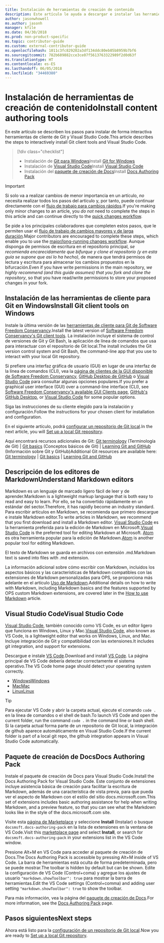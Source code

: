 ```yaml
---
title: Instalación de herramientas de creación de contenido
description: Este artículo le ayuda a descargar e instalar las herramientas de cliente que necesitará para Git y la edición de archivos de Markdown.
author: jasonwhowell
ms.author: jasonh
manager: kfile
ms.date: 04/30/2018
ms.prod: non-product-specific
ms.topic: contributor-guide
ms.custom: external-contributor-guide
ms.openlocfilehash: 1011c3fc829202a3df134ddc80eb05b8959b7bf6
ms.sourcegitcommit: 782b689882cce3ce07f5613763322989f2d0d63f
ms.translationtype: HT
ms.contentlocale: es-ES
ms.lasthandoff: 06/05/2018
ms.locfileid: "34469380"
---
```

# <a name="install-content-authoring-tools"></a><span data-ttu-id="2aac6-103">Instalación de herramientas de creación de contenido</span><span class="sxs-lookup"><span data-stu-id="2aac6-103">Install content authoring tools</span></span>

<span data-ttu-id="2aac6-104">En este artículo se describen los pasos para instalar de forma interactiva herramientas de cliente de Git y Visual Studio Code.</span><span class="sxs-lookup"><span data-stu-id="2aac6-104">This article describes the steps to interactively install Git client tools and Visual Studio Code.</span></span>
> [!div class="checklist"]
> * <span data-ttu-id="2aac6-105">Instalación de [Git para Windows](https://git-scm.com/download/win)</span><span class="sxs-lookup"><span data-stu-id="2aac6-105">Install [Git for Windows](https://git-scm.com/download/win)</span></span>
> * <span data-ttu-id="2aac6-106">Instalación de [Visual Studio Code](https://code.visualstudio.com/)</span><span class="sxs-lookup"><span data-stu-id="2aac6-106">Install [Visual Studio Code](https://code.visualstudio.com/)</span></span>
> * <span data-ttu-id="2aac6-107">Instalación del [paquete de creación de Docs](https://marketplace.visualstudio.com/items?itemName=docsmsft.docs-authoring-pack)</span><span class="sxs-lookup"><span data-stu-id="2aac6-107">Install [Docs Authoring Pack](https://marketplace.visualstudio.com/items?itemName=docsmsft.docs-authoring-pack)</span></span>

>[!IMPORTANT]
> <span data-ttu-id="2aac6-108">Si solo va a realizar cambios de menor importancia en un artículo, *no* necesita realizar todos los pasos del artículo y, por tanto, puede continuar directamente con el [flujo de trabajo para cambios rápidos](index.md#quick-edits-to-existing-documents).</span><span class="sxs-lookup"><span data-stu-id="2aac6-108">If you're making only minor changes to an article, you *do not* need to complete the steps in this article and can continue directly to the [quick changes workflow](index.md#quick-edits-to-existing-documents).</span></span>
>
> <span data-ttu-id="2aac6-109">Se pide a los principales colaboradores que completen estos pasos, que le permiten usar el [flujo de trabajo de cambios mayores y de larga duración](how-to-write-workflows-major.md).</span><span class="sxs-lookup"><span data-stu-id="2aac6-109">Major contributors are encouraged to complete these steps, which enable you to use the [major/long-running changes workflow](how-to-write-workflows-major.md).</span></span> <span data-ttu-id="2aac6-110">Aunque disponga de permisos de escritura en el repositorio principal, *se recomienda encarecidamente que bifurque y clone el repositorio (y en esta guía se supone que así lo ha hecho)*, de manera que tendrá permisos de lectura y escritura para almacenar los cambios propuestos en la bifurcación.</span><span class="sxs-lookup"><span data-stu-id="2aac6-110">Even if you have write permissions in the main repository, *we highly recommend (and this guide assumes) that you fork and clone the repository*, so that you have read/write permissions to store your proposed changes in your fork.</span></span>

## <a name="install-git-client-tools-on-windows"></a><span data-ttu-id="2aac6-111">Instalación de las herramientas de cliente para Git en Windows</span><span class="sxs-lookup"><span data-stu-id="2aac6-111">Install Git client tools on Windows</span></span>

 <span data-ttu-id="2aac6-112">Instale la última versión de las [herramientas de cliente para Git de Software Freedom Conservancy](https://git-scm.com/download/).</span><span class="sxs-lookup"><span data-stu-id="2aac6-112">Install the latest version of [Software Freedom Conservancy's Git client tools](https://git-scm.com/download/).</span></span> <span data-ttu-id="2aac6-113">La instalación incluye el sistema de control de versiones de Git y Git Bash, la aplicación de línea de comandos que usa para interactuar con el repositorio de Git local.</span><span class="sxs-lookup"><span data-stu-id="2aac6-113">The install includes the Git version control system and Git Bash, the command-line app that you use to interact with your local Git repository.</span></span>

<span data-ttu-id="2aac6-114">Si prefiere una interfaz gráfica de usuario (GUI) en lugar de una interfaz de la línea de comandos (CLI), vea la [página de clientes de la GUI disponible de Software Freedom Conservancy](https://git-scm.com/downloads/guis), [GitHub Desktop de GitHub](https://desktop.github.com/) o [Visual Studio Code](https://www.visualstudio.com/products/code-vs.aspx) para consultar algunas opciones populares.</span><span class="sxs-lookup"><span data-stu-id="2aac6-114">If you prefer a graphical user interface (GUI) over a command-line interface (CLI), see [Software Freedom Conservancy's available GUI Clients page](https://git-scm.com/downloads/guis), [GitHub's GitHub Desktop](https://desktop.github.com/), or [Visual Studio Code](https://www.visualstudio.com/products/code-vs.aspx) for some popular options.</span></span>

<span data-ttu-id="2aac6-115">Siga las instrucciones de su cliente elegido para la instalación y configuración.</span><span class="sxs-lookup"><span data-stu-id="2aac6-115">Follow the instructions for your chosen client for installation and configuration.</span></span>

<span data-ttu-id="2aac6-116">En el siguiente artículo, podrá [configurar un repositorio de Git local](get-started-setup-local.md).</span><span class="sxs-lookup"><span data-stu-id="2aac6-116">In the next article, you will [Set up a local Git repository](get-started-setup-local.md).</span></span>

   <span data-ttu-id="2aac6-117">Aquí encontrará recursos adicionales de Git: [Git terminology](https://help.github.com/articles/github-glossary) (Terminología de Git) | [Git basics](https://git-scm.com/book/en/v2/Getting-Started-Git-Basics) (Conceptos básicos de Git) | [Learning Git and GitHub](https://help.github.com/articles/good-resources-for-learning-git-and-github/) (Información sobre Git y GitHub)</span><span class="sxs-lookup"><span data-stu-id="2aac6-117">Additional Git resources are available here: [Git terminology](https://help.github.com/articles/github-glossary) | [Git basics](https://git-scm.com/book/en/v2/Getting-Started-Git-Basics) | [Learning Git and GitHub](https://help.github.com/articles/good-resources-for-learning-git-and-github/)</span></span>

## <a name="understand-markdown-editors"></a><span data-ttu-id="2aac6-118">Descripción de los editores de Markdown</span><span class="sxs-lookup"><span data-stu-id="2aac6-118">Understand Markdown editors</span></span>

<span data-ttu-id="2aac6-119">Markdown es un lenguaje de marcado ligero fácil de leer y de aprender.</span><span class="sxs-lookup"><span data-stu-id="2aac6-119">Markdown is a lightweight markup language that is both easy to read and easy to learn.</span></span> <span data-ttu-id="2aac6-120">Por ello, se ha convertido rápidamente en un estándar del sector.</span><span class="sxs-lookup"><span data-stu-id="2aac6-120">Therefore, it has rapidly become an industry standard.</span></span> <span data-ttu-id="2aac6-121">Para escribir artículos en Markdown, se recomienda que primero descargue e instale Markdown editor.</span><span class="sxs-lookup"><span data-stu-id="2aac6-121">To write articles in Markdown, we recommend that you first download and install a Markdown editor.</span></span>  <span data-ttu-id="2aac6-122">[Visual Studio Code](https://code.visualstudio.com/) es la herramienta preferida para la edición de Markdown en Microsoft.</span><span class="sxs-lookup"><span data-stu-id="2aac6-122">[Visual Studio Code](https://code.visualstudio.com/) is the preferred tool for editing Markdown at Microsoft.</span></span> <span data-ttu-id="2aac6-123">[Atom](https://atom.io) es otra herramienta popular para la edición de Markdown.</span><span class="sxs-lookup"><span data-stu-id="2aac6-123">[Atom](https://atom.io) is another popular tool for editing Markdown.</span></span>

<span data-ttu-id="2aac6-124">El texto de Markdown se guarda en archivos con extensión .md.</span><span class="sxs-lookup"><span data-stu-id="2aac6-124">Markdown text is saved into files with .md extension.</span></span>

<span data-ttu-id="2aac6-125">La información adicional sobre cómo escribir con Markdown, incluidos los aspectos básicos y las características de Markdown compatibles con las extensiones de Markdown personalizadas para OPS, se proporciona más adelante en el artículo [Uso de Markdown](how-to-write-use-markdown.md).</span><span class="sxs-lookup"><span data-stu-id="2aac6-125">Additional details on how to write with Markdown, including Markdown basics and the features supported by OPS custom Markdown extensions, are covered later in the [How to use Markdown](how-to-write-use-markdown.md) article.</span></span>

## <a name="visual-studio-code"></a><span data-ttu-id="2aac6-126">Visual Studio Code</span><span class="sxs-lookup"><span data-stu-id="2aac6-126">Visual Studio Code</span></span>

<span data-ttu-id="2aac6-127">[Visual Studio Code](https://code.visualstudio.com/), también conocido como VS Code, es un editor ligero que funciona en Windows, Linux y Mac.</span><span class="sxs-lookup"><span data-stu-id="2aac6-127">[Visual Studio Code](https://code.visualstudio.com/), also known as VS Code, is a lightweight editor that works on Windows, Linux, and Mac.</span></span> <span data-ttu-id="2aac6-128">Incluye integración de Git y compatibilidad con las extensiones.</span><span class="sxs-lookup"><span data-stu-id="2aac6-128">It includes git integration, and support for extensions.</span></span>

<span data-ttu-id="2aac6-129">Descargue e instale [VS Code](https://code.visualstudio.com/).</span><span class="sxs-lookup"><span data-stu-id="2aac6-129">Download and install [VS Code](https://code.visualstudio.com/).</span></span> <span data-ttu-id="2aac6-130">La página principal de VS Code debería detectar correctamente el sistema operativo.</span><span class="sxs-lookup"><span data-stu-id="2aac6-130">The VS Code home page should detect your operating system correctly.</span></span>

- [<span data-ttu-id="2aac6-131">Windows</span><span class="sxs-lookup"><span data-stu-id="2aac6-131">Windows</span></span>](https://code.visualstudio.com/docs/setup/windows)
- [<span data-ttu-id="2aac6-132">Mac</span><span class="sxs-lookup"><span data-stu-id="2aac6-132">Mac</span></span>](https://code.visualstudio.com/docs/setup/mac)
- [<span data-ttu-id="2aac6-133">Linux</span><span class="sxs-lookup"><span data-stu-id="2aac6-133">Linux</span></span>](https://code.visualstudio.com/docs/setup/linux)

> [!TIP]
> <span data-ttu-id="2aac6-134">Para ejecutar VS Code y abrir la carpeta actual, ejecute el comando `code .` en la línea de comandos o el shell de bash.</span><span class="sxs-lookup"><span data-stu-id="2aac6-134">To launch VS Code and open the current folder, run the command `code .` in the command line or bash shell.</span></span> <span data-ttu-id="2aac6-135">Si la carpeta actual forma parte de un repositorio de Git local, la integración de github aparece automáticamente en Visual Studio Code.</span><span class="sxs-lookup"><span data-stu-id="2aac6-135">If the current folder is part of a local git repo, the github integration appears in Visual Studio Code automatically.</span></span>

## <a name="docs-authoring-pack"></a><span data-ttu-id="2aac6-136">Paquete de creación de Docs</span><span class="sxs-lookup"><span data-stu-id="2aac6-136">Docs Authoring Pack</span></span>
<span data-ttu-id="2aac6-137">Instale el paquete de creación de Docs para Visual Studio Code.</span><span class="sxs-lookup"><span data-stu-id="2aac6-137">Install the Docs Authoring Pack for Visual Studio Code.</span></span> <span data-ttu-id="2aac6-138">Este conjunto de extensiones incluye asistencia básica de creación para facilitar la escritura de Markdown, además de una característica de vista previa, para que pueda ver el aspecto de Markdown con el estilo del sitio docs.microsoft.com.</span><span class="sxs-lookup"><span data-stu-id="2aac6-138">This set of extensions includes basic authoring assistance for help when writing Markdown, and a preview feature, so that you can see what the Markdown looks like in the style of the docs.microsoft.com site.</span></span>

   <span data-ttu-id="2aac6-139">Visite esta [página de Marketplace](https://marketplace.visualstudio.com/items?itemName=docsmsft.docs-authoring-pack) y seleccione **Install** (Instalar) o busque `docsmsft.docs-authoring-pack` en la lista de extensiones en la ventana de VS Code.</span><span class="sxs-lookup"><span data-stu-id="2aac6-139">Visit this [marketplace page](https://marketplace.visualstudio.com/items?itemName=docsmsft.docs-authoring-pack) and select **Install**, or search for `docsmsft.docs-authoring-pack` in your extensions list in the VS Code window.</span></span> 

   <span data-ttu-id="2aac6-140">Presione Alt+M en VS Code para acceder al paquete de creación de Docs.</span><span class="sxs-lookup"><span data-stu-id="2aac6-140">The Docs Authoring Pack is accessible by pressing Alt+M inside of VS Code.</span></span> <span data-ttu-id="2aac6-141">La barra de herramientas está oculta de forma predeterminada, pero se puede mostrar.</span><span class="sxs-lookup"><span data-stu-id="2aac6-141">The toolbar is hidden by default but can be shown.</span></span> <span data-ttu-id="2aac6-142">Edite la configuración de VS Code (Control+coma) y agregue los ajustes de usuario `"markdown.showToolbar": true` para mostrar la barra de herramientas.</span><span class="sxs-lookup"><span data-stu-id="2aac6-142">Edit the VS Code settings (Control+comma) and adding user setting `"markdown.showToolbar": true` to show the toolbar.</span></span>

   <span data-ttu-id="2aac6-143">Para más información, vea la página del [paquete de creación de Docs](how-to-write-docs-auth-pack.md).</span><span class="sxs-lookup"><span data-stu-id="2aac6-143">For more information, see the [Docs Authoring Pack](how-to-write-docs-auth-pack.md) page.</span></span>


## <a name="next-steps"></a><span data-ttu-id="2aac6-144">Pasos siguientes</span><span class="sxs-lookup"><span data-stu-id="2aac6-144">Next steps</span></span>

<span data-ttu-id="2aac6-145">Ahora está listo para la [configuración de un repositorio de Git local](get-started-setup-local.md).</span><span class="sxs-lookup"><span data-stu-id="2aac6-145">Now you are ready to [Set up a local Git repository](get-started-setup-local.md).</span></span>
